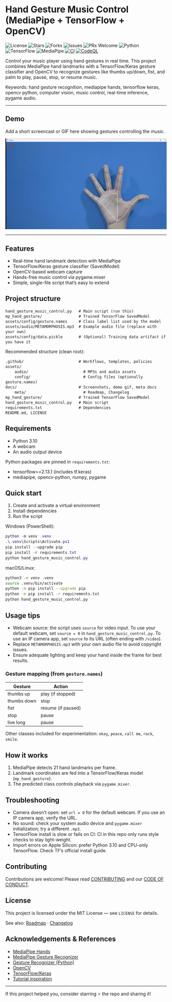 # Hand Gesture Music Control (MediaPipe + TensorFlow + OpenCV)

![License](https://img.shields.io/github/license/jambhaleAnuj/Music-control-with-hand-gesture-recognition)
![Stars](https://img.shields.io/github/stars/jambhaleAnuj/Music-control-with-hand-gesture-recognition?style=social)
![Forks](https://img.shields.io/github/forks/jambhaleAnuj/Music-control-with-hand-gesture-recognition?style=social)
![Issues](https://img.shields.io/github/issues/jambhaleAnuj/Music-control-with-hand-gesture-recognition)
![PRs Welcome](https://img.shields.io/badge/PRs-welcome-brightgreen.svg)
![Python](https://img.shields.io/badge/Python-3.10-blue)
![TensorFlow](https://img.shields.io/badge/TensorFlow-2.13-orange)
![MediaPipe](https://img.shields.io/badge/MediaPipe-0.10%2B-blueviolet)
[![CI](https://github.com/jambhaleAnuj/Music-control-with-hand-gesture-recognition/actions/workflows/ci.yml/badge.svg)](https://github.com/jambhaleAnuj/Music-control-with-hand-gesture-recognition/actions/workflows/ci.yml)
[![CodeQL](https://github.com/jambhaleAnuj/Music-control-with-hand-gesture-recognition/actions/workflows/codeql.yml/badge.svg)](https://github.com/jambhaleAnuj/Music-control-with-hand-gesture-recognition/actions/workflows/codeql.yml)

Control your music player using hand gestures in real time. This project combines MediaPipe hand landmarks with a TensorFlow/Keras gesture classifier and OpenCV to recognize gestures like thumbs up/down, fist, and palm to play, pause, stop, or resume music.

Keywords: hand gesture recognition, mediapipe hands, tensorflow keras, opencv python, computer vision, music control, real-time inference, pygame audio.

---

## Demo

Add a short screencast or GIF here showing gestures controlling the music.


![Demo](docs/demo.gif)

---

## Features

- Real-time hand landmark detection with MediaPipe
- TensorFlow/Keras gesture classifier (SavedModel)
- OpenCV-based webcam capture
- Hands-free music control via pygame.mixer
- Simple, single-file script that’s easy to extend

## Project structure

```text
hand_gesture_music_control.py   # Main script (run this)
mp_hand_gesture/                # Trained TensorFlow SavedModel
assets/config/gesture.names     # Class label list used by the model
assets/audio/METAMORPHOSIS.mp3  # Example audio file (replace with your own)
assets/config/data.pickle       # (Optional) Training data artifact if you have it
```
Recommended structure (clean root):

```text
.github/                        # Workflows, templates, policies
assets/
	audio/                        # MP3s and audio assets
	config/                       # Config files (optionally gesture.names)
docs/                           # Screenshots, demo gif, meta docs
	meta/                         # Roadmap, Changelog
mp_hand_gesture/                # Trained TensorFlow SavedModel
hand_gesture_music_control.py   # Main script
requirements.txt                # Dependencies
README.md, LICENSE
```

## Requirements

- Python 3.10
- A webcam
- An audio output device

Python packages are pinned in `requirements.txt`:

- tensorflow==2.13.1 (includes tf.keras)
- mediapipe, opencv-python, numpy, pygame

## Quick start

1) Create and activate a virtual environment
2) Install dependencies
3) Run the script

Windows (PowerShell):

```powershell
python -m venv .venv
.\.venv\Scripts\Activate.ps1
pip install --upgrade pip
pip install -r requirements.txt
python hand_gesture_music_control.py
```

macOS/Linux:

```bash
python3 -m venv .venv
source .venv/bin/activate
python -m pip install --upgrade pip
python -m pip install -r requirements.txt
python hand_gesture_music_control.py
```

## Usage tips

- Webcam source: the script uses `source` for video input. To use your default webcam, set `source = 0` in `hand_gesture_music_control.py`. To use an IP camera app, set `source` to its URL (often ending with `/video`).
- Replace `METAMORPHOSIS.mp3` with your own audio file to avoid copyright issues.
- Ensure adequate lighting and keep your hand inside the frame for best results.

### Gesture mapping (from `gesture.names`)

| Gesture     | Action             |
|-------------|--------------------|
| thumbs up   | play (if stopped)  |
| thumbs down | stop               |
| fist        | resume (if paused) |
| stop        | pause              |
| live long   | pause              |

Other classes included for experimentation: `okay`, `peace`, `call me`, `rock`, `smile`.

## How it works

1. MediaPipe detects 21 hand landmarks per frame.
2. Landmark coordinates are fed into a TensorFlow/Keras model (`mp_hand_gesture`).
3. The predicted class controls playback via `pygame.mixer`.

## Troubleshooting

- Camera doesn’t open: set `url = 0` for the default webcam. If you use an IP camera app, verify the URL.
- No sound: check your system audio device and `pygame.mixer` initialization; try a different `.mp3`.
- TensorFlow install is slow or fails on CI: CI in this repo only runs style checks to stay light-weight.
- Import errors on Apple Silicon: prefer Python 3.10 and CPU-only TensorFlow. Check TF’s official install guide.

## Contributing

Contributions are welcome! Please read [CONTRIBUTING](.github/CONTRIBUTING.md) and our [CODE OF CONDUCT](.github/CODE_OF_CONDUCT.md).

## License

This project is licensed under the MIT License — see `LICENSE` for details.

See also: [Roadmap](docs/meta/ROADMAP.md) · [Changelog](docs/meta/CHANGELOG.md)

## Acknowledgements & References

- [MediaPipe Hands](https://developers.google.com/mediapipe/solutions/vision/hands)
- [MediaPipe Gesture Recognizer](https://developers.google.com/mediapipe/solutions/vision/gesture_recognizer)
- [Gesture Recognizer (Python)](https://developers.google.com/mediapipe/solutions/vision/gesture_recognizer/python)
- [OpenCV](https://opencv.org/)
- [TensorFlow/Keras](https://www.tensorflow.org/)
- [Tutorial inspiration](https://www.geeksforgeeks.org/face-and-hand-landmarks-detection-using-python-mediapipe-opencv/)

---

If this project helped you, consider starring ⭐ the repo and sharing it!

